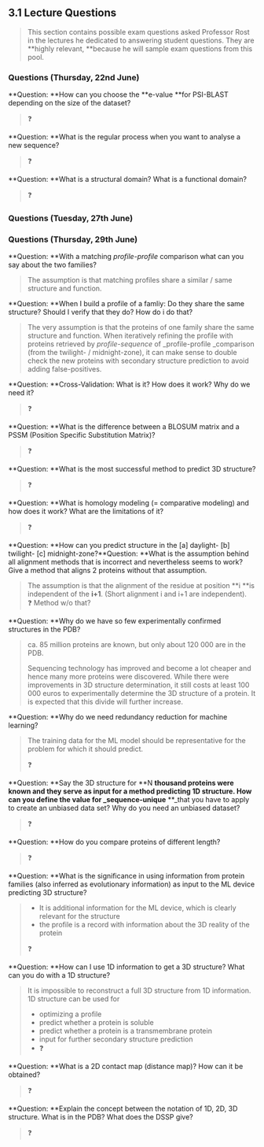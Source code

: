 ## 3.1 Lecture Questions

> This section contains possible exam questions asked Professor Rost in the lectures he dedicated to answering student questions. They are **highly relevant, **because he will sample exam questions from this pool.

### Questions \(Thursday, 22nd June\)

**Question: **How can you choose the **e-value **for PSI-BLAST depending on the size of the dataset?

> ❓

**Question: **What is the regular process when you want to analyse a new sequence?

> ❓

**Question: **What is a structural domain? What is a functional domain?

> ❓

### Questions \(Tuesday, 27th June\)

### Questions \(Thursday, 29th June\)

**Question: **With a matching _profile-profile_ comparison what can you say about the two families?

> The assumption is that matching profiles share a similar / same structure and function.

**Question: **When I build a profile of a famliy: Do they share the same structure? Should I verify that they do? How do i do that?

> The very assumption is that the proteins of one family share the same structure and function. When iteratively refining the profile with proteins retrieved by _profile-sequence_ of \_profile-profile \_comparison \(from the twilight- / midnight-zone\), it can make sense to double check the new proteins with secondary structure prediction to avoid adding false-positives.

**Question: **Cross-Validation: What is it? How does it work? Why do we need it?

> ❓

**Question: **What is the difference between a BLOSUM matrix and a PSSM \(Position Specific Substitution Matrix\)?

> ❓

**Question: **What is the most successful method to predict 3D structure?

> ❓

**Question: **What is homology modeling \(= comparative modeling\) and how does it work? What are the limitations of it?

> ❓

**Question: **How can you predict structure in the \[a\] daylight- \[b\] twilight- \[c\] midnight-zone?**Question: **What is the assumption behind all alignment methods that is incorrect and nevertheless seems to work? Give a method that aligns 2 proteins without that assumption.

> The assumption is that the alignment of the residue at position **i **is independent of the **i+1**. \(Short alignment i and i+1 are independent\).  
> ❓ Method w/o that?

**Question: **Why do we have so few experimentally confirmed structures in the PDB?

> ca. 85 million proteins are known, but only about 120 000 are in the PDB.
>
> Sequencing technology has improved and become a lot cheaper and hence many more proteins were discovered. While there were improvements in 3D structure determination, it still costs at least 100 000 euros to experimentally determine the 3D structure of a protein. It is expected that this divide will further increase.

**Question: **Why do we need redundancy reduction for machine learning?

> The training data for the ML model should be representative for the problem for which it should predict.
>
> ❓

**Question: **Say the 3D structure for **N **thousand proteins were known and they serve as input for a method predicting 1D structure. How can you define the value for \_sequence-unique** **\_that you have to apply to create an unbiased data set? Why do you need an unbiased dataset?

> ❓

**Question: **How do you compare proteins of different length?

> ❓

**Question: **What is the significance in using information from protein families \(also inferred as evolutionary information\) as input to the ML device predicting 3D structure?

> * It is additional information for the ML device, which is clearly relevant for the structure
> * the profile is a record with information about the 3D reality of the protein
>
> ❓

**Question: **How can I use 1D information to get a 3D structure? What can you do with a 1D structure?

> It is impossible to reconstruct a full 3D structure from 1D information. 1D structure can be used for
>
> * optimizing a profile
> * predict whether a protein is soluble
> * predict whether a protein is a transmembrane protein
> * input for further secondary structure prediction
> * ❓

**Question: **What is a 2D contact map \(distance map\)? How can it be obtained?

> ❓

**Question: **Explain the concept between the notation of 1D, 2D, 3D structure. What is in the PDB? What does the DSSP give?

> ❓




